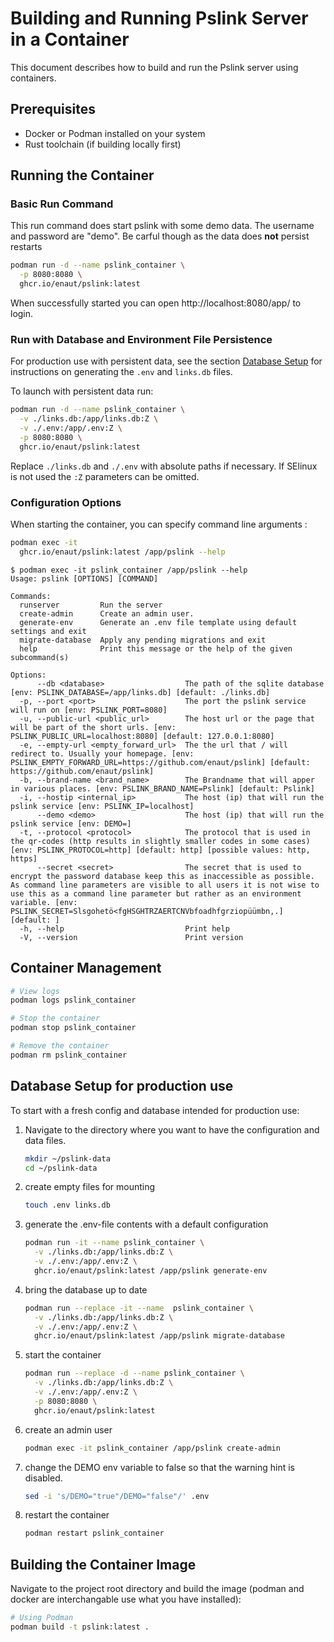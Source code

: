 # Building and Running Pslink Server in a Container

This document describes how to build and run the Pslink server using containers.

## Prerequisites

- Docker or Podman installed on your system
- Rust toolchain (if building locally first)



## Running the Container

### Basic Run Command

This run command does start pslink with some demo data. The username and password are "demo". Be carful though as the data does **not** persist restarts

```bash
podman run -d --name pslink_container \
  -p 8080:8080 \
  ghcr.io/enaut/pslink:latest
```

When successfully started you can open http://localhost:8080/app/ to login.

### Run with Database and Environment File Persistence

For production use with persistent data, see the section [Database Setup](#database-setup-for-production-use) for instructions on generating the `.env` and `links.db` files.

To launch with persistent data run:

```bash
podman run -d --name pslink_container \
  -v ./links.db:/app/links.db:Z \
  -v ./.env:/app/.env:Z \
  -p 8080:8080 \
  ghcr.io/enaut/pslink:latest
```

Replace `./links.db` and `./.env` with absolute paths if necessary. If SElinux is not used the `:Z` parameters can be omitted.

### Configuration Options

When starting the container, you can specify command line arguments :

```bash
podman exec -it
  ghcr.io/enaut/pslink:latest /app/pslink --help
```

```
$ podman exec -it pslink_container /app/pslink --help
Usage: pslink [OPTIONS] [COMMAND]

Commands:
  runserver         Run the server
  create-admin      Create an admin user.
  generate-env      Generate an .env file template using default settings and exit
  migrate-database  Apply any pending migrations and exit
  help              Print this message or the help of the given subcommand(s)

Options:
      --db <database>                  The path of the sqlite database [env: PSLINK_DATABASE=/app/links.db] [default: ./links.db]
  -p, --port <port>                    The port the pslink service will run on [env: PSLINK_PORT=8080]
  -u, --public-url <public_url>        The host url or the page that will be part of the short urls. [env: PSLINK_PUBLIC_URL=localhost:8080] [default: 127.0.0.1:8080]
  -e, --empty-url <empty_forward_url>  The the url that / will redirect to. Usually your homepage. [env: PSLINK_EMPTY_FORWARD_URL=https://github.com/enaut/pslink] [default: https://github.com/enaut/pslink]
  -b, --brand-name <brand_name>        The Brandname that will apper in various places. [env: PSLINK_BRAND_NAME=Pslink] [default: Pslink]
  -i, --hostip <internal_ip>           The host (ip) that will run the pslink service [env: PSLINK_IP=localhost]
      --demo <demo>                    The host (ip) that will run the pslink service [env: DEMO=]
  -t, --protocol <protocol>            The protocol that is used in the qr-codes (http results in slightly smaller codes in some cases) [env: PSLINK_PROTOCOL=http] [default: http] [possible values: http, https]
      --secret <secret>                The secret that is used to encrypt the password database keep this as inaccessible as possible. As command line parameters are visible to all users it is not wise to use this as a command line parameter but rather as an environment variable. [env: PSLINK_SECRET=Slsgohetö<fgHSGHTRZAERTCNVbfoadhfgrziopüümbn,.] [default: ]
  -h, --help                           Print help
  -V, --version                        Print version
```

## Container Management

```bash
# View logs
podman logs pslink_container

# Stop the container
podman stop pslink_container

# Remove the container
podman rm pslink_container
```

## Database Setup for production use

To start with a fresh config and database intended for production use:

1. Navigate to the directory where you want to have the configuration and data files.
    ```bash
    mkdir ~/pslink-data
    cd ~/pslink-data
    ```

2. create empty files for mounting
    ```bash
    touch .env links.db
    ```
3. generate the .env-file contents with a default configuration
    ```bash
    podman run -it --name pslink_container \
      -v ./links.db:/app/links.db:Z \
      -v ./.env:/app/.env:Z \
      ghcr.io/enaut/pslink:latest /app/pslink generate-env
    ```
4. bring the database up to date
    ```bash
    podman run --replace -it --name  pslink_container \
      -v ./links.db:/app/links.db:Z \
      -v ./.env:/app/.env:Z \
      ghcr.io/enaut/pslink:latest /app/pslink migrate-database
    ```
5. start the container
    ```bash
    podman run --replace -d --name pslink_container \
      -v ./links.db:/app/links.db:Z \
      -v ./.env:/app/.env:Z \
      -p 8080:8080 \
      ghcr.io/enaut/pslink:latest
    ```
6. create an admin user
    ```bash
    podman exec -it pslink_container /app/pslink create-admin
    ```
7. change the DEMO env variable to false so that the warning hint is disabled.
    ```bash
    sed -i 's/DEMO="true"/DEMO="false"/' .env
    ```
8. restart the container
    ```bash
    podman restart pslink_container
    ```

## Building the Container Image

Navigate to the project root directory and build the image (podman and docker are interchangable use what you have installed):

```bash
# Using Podman
podman build -t pslink:latest .
```